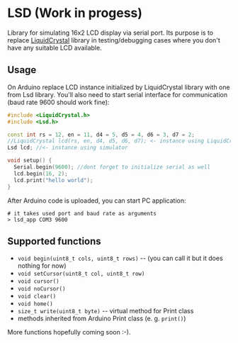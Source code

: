 # LSD (Work in progess)

Library for simulating 16x2 LCD display via serial port. Its purpose is to replace [LiquidCrystal](https://www.arduino.cc/en/Reference/LiquidCrystal) library in testing/debugging cases where you don't have any suitable LCD available.

## Usage

On Arduino replace LCD instance initialized by LiquidCrystal library with one from Lsd library. You'll also need to start serial interface for communication (baud rate 9600 should work fine):

```c++
#include <LiquidCrystal.h>
#include <Lsd.h>

const int rs = 12, en = 11, d4 = 5, d5 = 4, d6 = 3, d7 = 2;
//LiquidCrystal lcd(rs, en, d4, d5, d6, d7); <- instance using LiquidCrystal;
Lsd lcd; //<- instance using simulator

void setup() { 
  Serial.begin(9600); //dont forget to initialize serial as well 
  lcd.begin(16, 2);
  lcd.print("hello world");
}
```

After Arduino code is uploaded, you can start PC application:

```
# it takes used port and baud rate as arguments
> lsd_app COM3 9600
```

## Supported functions

* `void begin(uint8_t cols, uint8_t rows)` -- (you can call it but it does nothing for now)
* `void setCursor(uint8_t col, uint8_t row)`
* `void cursor()`
* `void noCursor()`
* `void clear()`
* `void home()`
* `size_t write(uint8_t byte)` -- virtual method for Print class
* methods inherited from Arduino Print class (e. g. `print()`)

More functions hopefully coming soon :-).